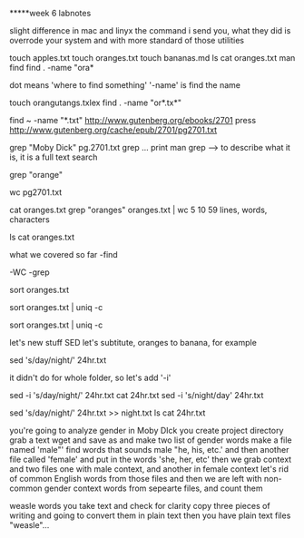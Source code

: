 \*\*\*\*\*week 6 labnotes

slight difference in mac and linyx the command i send you, what they did
is overrode your system and with more standard of those utilities

touch apples.txt touch oranges.txt touch bananas.md ls cat oranges.txt
man find find . -name "ora\*

dot means 'where to find something' '-name' is find the name

touch orangutangs.txlex find . -name "or*.tx*"

find \~ -name "\*.txt" http://www.gutenberg.org/ebooks/2701 press
http://www.gutenberg.org/cache/epub/2701/pg2701.txt

grep "Moby Dick" pg.2701.txt grep ... print man grep --\> to describe
what it is, it is a full text search

grep "orange"

wc pg2701.txt

cat oranges.txt grep "oranges" oranges.txt | wc 5 10 59 lines, words,
characters

ls cat oranges.txt

what we covered so far -find

-WC -grep

sort oranges.txt

sort oranges.txt | uniq -c

sort oranges.txt | uniq -c

let's new stuff SED let's subtitute, oranges to banana, for example

sed 's/day/night/' 24hr.txt

it didn't do for whole folder, so let's add '-i'

sed -i 's/day/night/' 24hr.txt cat 24hr.txt sed -i 's/night/day'
24hr.txt

sed 's/day/night/' 24hr.txt \>\> night.txt ls cat 24hr.txt

you're going to analyze gender in Moby DIck you create project directory
grab a text wget and save as and make two list of gender words make a
file named 'male"' find words that sounds male "he, his, etc.' and then
another file called 'female' and put in the words 'she, her, etc' then
we grab context and two files one with male context, and another in
female context let's rid of common English words from those files and
then we are left with non-common gender context words from sepearte
files, and count them

weasle words you take text and check for clarity copy three pieces of
writing and going to convert them in plain text then you have plain text
files "weasle"...
